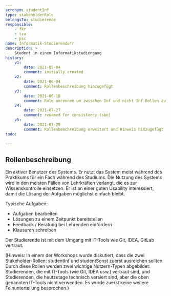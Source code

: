 ```yaml
---
acronym: studentInf
type: stakeholderRole
belongsTo: studierende
responsible: 
    - fkr
    - tza
    - psc
name: Informatik-Studierende*r
description: >
    Student in einem Informatikstudiengang 
history:
    v1:
        date: 2021-05-04
        comment: initially created
    v2:
        date: 2021-06-04
        comment: Rollenbeschreibung hinzugefügt
    v3:
        date: 2021-06-18
        comment: Role umrennen um zwischen Inf und nicht Inf Rollen zu unterscheiden
    v4:
        date: 2021-07-27
        comment: renamed for consistency (sbe)
    v5:
        date: 2021-07-29
        comment: Rollenbeschreibung erweitert und Hinweis hinzugefügt
todo:
 
---
```


## Rollenbeschreibung
Ein aktiver Benutzer des Systems. Er nutzt das System meist während des Praktikums für ein Fach während des Studiums.
Die Nutzung des Systems wird in den meisten Fällen von Lehrkräften verlangt, die es zur Wissenskontrolle einsetzen.
Er ist an einer guten Usability interessiert, damit die Lösung der Aufgaben möglichst einfach bleibt. 

Typische Aufgaben:
* Aufgaben bearbeiten
* Lösungen zu einem Zeitpunkt bereitstellen
* Feedback / Beratung bei Lehrenden einfordern
* Klausuren schreiben

Der Studierende ist mit dem Umgang mit IT-Tools wie Git, IDEA, GitLab vertraut.

(Hinweis: In einem der Workshops wurde diskutiert, dass die zwei Stakeholder-Rollen: studentInf und studentSonst
zuerst ausreichen sollten. Durch diese Rollen werden zwei wichtige Nutzern-Typen abgebildet:
Studierenden, die mit IT-Tools (wie Git, IDEA usw.) vertraut sind,
und Studierenden, die heutzutage technisch versiert sind, aber die oben genannten IT-Tools nicht verwenden.
Es wurde zuerst keine weitere Feinunterteilung besprochen.)
